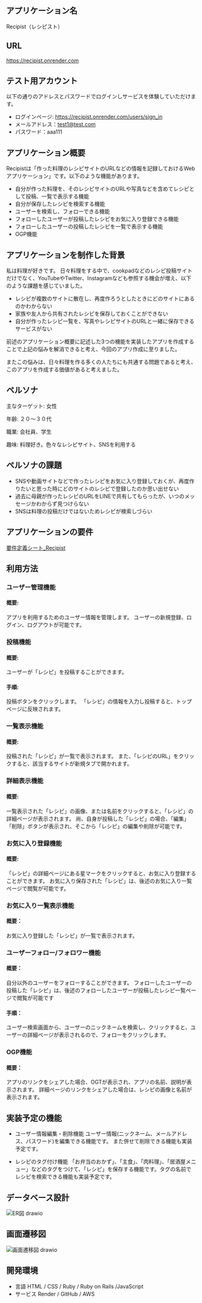 ## アプリケーション名
Recipist（レシピスト）

## URL
https://recipist.onrender.com

## テスト用アカウント
以下の通りのアドレスとパスワードでログインしサービスを体験していただけます。
- ログインページ: https://recipist.onrender.com/users/sign_in
- メールアドレス：test1@test.com
- パスワード：aaa111

## アプリケーション概要
Recipistは「作った料理のレシピサイトのURLなどの情報を記録しておけるWebアプリケーション」です。以下のような機能があります。

- 自分が作った料理を、そのレシピサイトのURLや写真などを含めてレシピとして投稿、一覧で表示する機能
- 自分が保存したレシピを検索する機能
- ユーザーを検索し、フォローできる機能
- フォローしたユーザーが投稿したレシピをお気に入り登録できる機能
- フォローしたユーザーの投稿したレシピを一覧で表示する機能
- OGP機能

## アプリケーションを制作した背景
私は料理が好きです。
日々料理をする中で、cookpadなどのレシピ投稿サイトだけでなく、YouTubeやTwitter、Instagramなども参照する機会が増え、以下のような課題を感じていました。
- レシピが複数のサイトに散在し、再度作ろうとしたときにどのサイトにあるのかわからない
- 家族や友人から共有されたレシピを保存しておくことができない
- 自分が作ったレシピ一覧を、写真やレシピサイトのURLと一緒に保存できるサービスがない

前述のアプリケーション概要に記述した3つの機能を実装したアプリを作成することで上記の悩みを解消できると考え、今回のアプリ作成に至りました。

またこの悩みは、日々料理を作る多くの人たちにも共通する問題であると考え、このアプリを作成する価値があると考えました。


## ペルソナ
主なターゲット: 女性

年齢: ２０〜３０代

職業: 会社員、学生

趣味: 料理好き。色々なレシピサイト、SNSを利用する

## ペルソナの課題
- SNSや動画サイトなどで作ったレシピをお気に入り登録しておくが、再度作りたいと思った時にどのサイトのレシピで登録したのか思い出せない
- 過去に母親が作ったレシピのURLをLINEで共有してもらったが、いつのメッセージかわからず見つけらない
- SNSは料理の投稿だけではないためレシピが検索しづらい

## アプリケーションの要件
[要件定義シート_Recipist](https://docs.google.com/spreadsheets/d/1ymzvCG_dJD9GH_IznyV5S7Xf6YgoruTtqqOvBvzWBM4/edit#gid=982722306)

## 利用方法
### ユーザー管理機能
#### 概要: 

アプリを利用するためのユーザー情報を管理します。
ユーザーの新規登録、ログイン、ログアウトが可能です。

### 投稿機能
#### 概要: 
ユーザーが「レシピ」を投稿することができます。
#### 手順: 
投稿ボタンをクリックします。
「レシピ」の情報を入力し投稿すると、トップページに反映されます。

### 一覧表示機能
#### 概要: 
投稿された「レシピ」が一覧で表示されます。
また、「レシピのURL」をクリックすると、該当するサイトが新規タブで開かれます。

### 詳細表示機能
#### 概要: 
一覧表示された「レシピ」の画像、または名前をクリックすると、「レシピ」の詳細ページが表示されます。
尚、自身が投稿した「レシピ」の場合、「編集」「削除」ボタンが表示され、そこから「レシピ」の編集や削除が可能です。

### お気に入り登録機能
#### 概要: 
「レシピ」の詳細ページにある星マークをクリックすると、お気に入り登録することができます。
お気に入り保存された「レシピ」は、後述のお気に入り一覧ページで閲覧が可能です。

### お気に入り一覧表示機能
#### 概要：
お気に入り登録した「レシピ」が一覧で表示されます。

### ユーザーフォロー/フォロワー機能
#### 概要：
自分以外のユーザーをフォローすることができます。
フォローしたユーザーの投稿した「レシピ」は、後述のフォローしたユーザーが投稿したレシピ一覧ページで閲覧が可能です
#### 手順：
ユーザー検索画面から、ユーザーのニックネームを検索し、クリックすると、ユーザーの詳細ページが表示されるので、フォローをクリックします。

### OGP機能
#### 概要：
アプリのリンクをシェアした場合、OGTが表示され、アプリの名前、説明が表示されます。
詳細ページのリンクをシェアした場合は、レシピの画像と名前が表示されます。

## 実装予定の機能
- ユーザー情報編集・削除機能
ユーザー情報(ニックネーム、メールアドレス、パスワード)を編集できる機能です。 また併せて削除できる機能も実装予定です。

- レシピのタグ付け機能
「お弁当のおかず」、「主食」、「肉料理」、「居酒屋メニュー」などのタグをつけて、「レシピ」を保存する機能です。タグの名前でレシピを検索できる機能も実装予定です。

## データベース設計
![ER図 drawio](https://github.com/odendayoko/recipist/assets/128268777/b297fd00-1b17-4937-b3cc-1fca5bf4645a)

## 画面遷移図
![画面遷移図 drawio](https://github.com/odendayoko/recipist/assets/128268777/7ec7c682-0472-423b-b903-9396a183bc00)

## 開発環境
- 言語
HTML / CSS / Ruby / Ruby on Rails /JavaScript
- サービス
Render / GitHub / AWS





